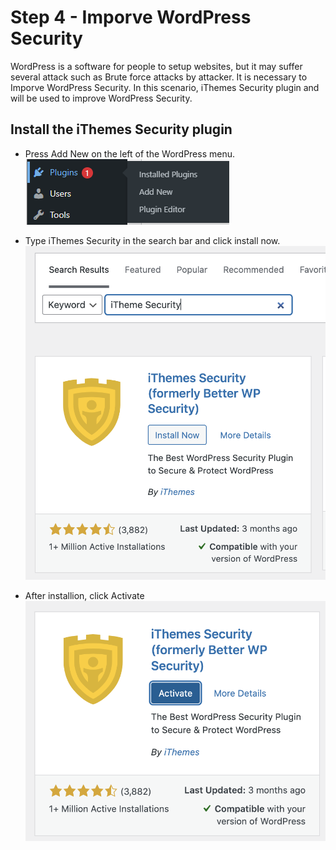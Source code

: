 # Step 4 - Imporve WordPress Security

WordPress is a software for people to setup websites, but it may suffer several attack such as Brute force attacks by attacker. It is necessary to Imporve WordPress Security. In this scenario, iThemes Security plugin and will be used to improve WordPress Security.

## Install the iThemes Security plugin
- Press Add New on the left of the WordPress menu.
![wp_plugin](./assets/wp_plugin.png)

- Type iThemes Security in the search bar and click install now.
![wp_ithemes_security](./assets/wp_ithemes_security.png)

- After installion, click Activate 
![wp_activate_ithemes_plugin](./assets/wp_activate_ithemes_plugin.png)



